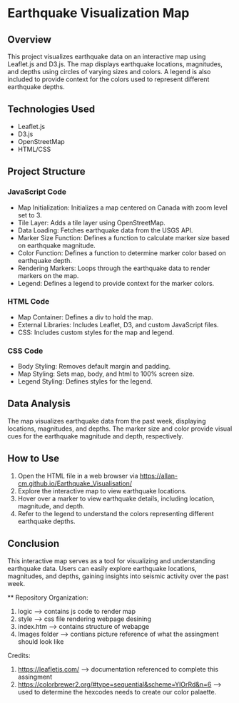 # Earthquake Visualization Map

## Overview
This project visualizes earthquake data on an interactive map using Leaflet.js and D3.js. The map displays earthquake locations, magnitudes, and depths using circles of varying sizes and colors. A legend is also included to provide context for the colors used to represent different earthquake depths.

## Technologies Used
* Leaflet.js
* D3.js
* OpenStreetMap
* HTML/CSS

## Project Structure
### JavaScript Code
* Map Initialization: Initializes a map centered on Canada with zoom level set to 3.
* Tile Layer: Adds a tile layer using OpenStreetMap.
* Data Loading: Fetches earthquake data from the USGS API.
* Marker Size Function: Defines a function to calculate marker size based on earthquake magnitude.
* Color Function: Defines a function to determine marker color based on earthquake depth.
* Rendering Markers: Loops through the earthquake data to render markers on the map.
* Legend: Defines a legend to provide context for the marker colors.
### HTML Code
* Map Container: Defines a div to hold the map.
* External Libraries: Includes Leaflet, D3, and custom JavaScript files.
* CSS: Includes custom styles for the map and legend.
### CSS Code
* Body Styling: Removes default margin and padding.
* Map Styling: Sets map, body, and html to 100% screen size.
* Legend Styling: Defines styles for the legend.

## Data Analysis
The map visualizes earthquake data from the past week, displaying locations, magnitudes, and depths. The marker size and color provide visual cues for the earthquake magnitude and depth, respectively.

## How to Use
1. Open the HTML file in a web browser via https://allan-cm.github.io/Earthquake_Visualisation/
2. Explore the interactive map to view earthquake locations.
3. Hover over a marker to view earthquake details, including location, magnitude, and depth.
4. Refer to the legend to understand the colors representing different earthquake depths.

## Conclusion
This interactive map serves as a tool for visualizing and understanding earthquake data. Users can easily explore earthquake locations, magnitudes, and depths, gaining insights into seismic activity over the past week.

** Repository Organization: 
1. logic --> contains js code to render map 
2. style --> css file rendering webpage desining 
3. index.htm --> contains structure of webapge 
4. Images folder --> contians picture reference of what the assingment should look like 

Credits: 
1. https://leafletjs.com/ --> documentation referenced to complete this assingment 
2. https://colorbrewer2.org/#type=sequential&scheme=YlOrRd&n=6 --> used to determine the hexcodes needs to create our color palaette. 


